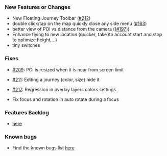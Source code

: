 ### New Features or Changes

- New Floating Journey Toolbar ([#212](https://github.com/lgs1920/studio/issues/212))
- double click/tap on the map quickly close any side menu ([#163](https://github.com/lgs1920/studio/issues/163))
- better view of POI vs distance from the camera (([#197](https://github.com/lgs1920/studio/issues/197)))
- Enhance flying to new location (quicker, take ito account start and stop to optimize height,...)
- tiny switches

### Fixes

- [#209](https://github.com/lgs1920/studio/issues/209): POi is resized when it is near from screen limit
- [#211](https://github.com/lgs1920/studio/issues/211): Editing a journey (color, size) hide it
- [#217](https://github.com/lgs1920/studio/issues/217): Regression in overlay layers colors settings

- Fix focus and rotation in auto rotate during a focus

### Features Backlog

- [here](https://github.com/lgs1920/studio/issues?q=is%3Aissue%20state%3Aopen%20type%3AFeature)

### Known bugs

- Find the known bugs list [here](https://github.com/lgs1920/studio/issues?q=is%3Aissue%20state%3Aopen%20type%3ABug)

